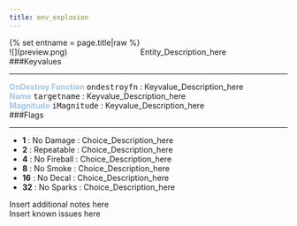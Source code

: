 ```yaml
---
title: env_explosion
---
```

<div>{% set entname = page.title|raw %}</div>
<div class="container previewimg">
<div class="columns">
<div class="imagepadding column col-auto" markdown="1">![](preview.png)</div>
<div class="column">Entity_Description_here</div>
</div>
</div>
###Keyvalues
<hr>
<div class="entityentry" markdown="1">
<span style="color:#9fc5e8;"><b>OnDestroy Function</b></span> <kbd  class="tooltip" data-tooltip="string">ondestroyfn</kbd> :
Keyvalue_Description_here
</div>
<div class="entityentry" markdown="1">
<span style="color:#9fc5e8;"><b>Name</b></span> <kbd  class="tooltip" data-tooltip="target_source">targetname</kbd> :
Keyvalue_Description_here
</div>
<div class="entityentry" markdown="1">
<span style="color:#9fc5e8;"><b>Magnitude</b></span> <kbd  class="tooltip" data-tooltip="Integer">iMagnitude</kbd> :
Keyvalue_Description_here
</div>
###Flags
<hr>
<div class="entityflags">
<ul>
<li class="imagepadding" markdown="1"><b>1</b> : No Damage : Choice_Description_here</li>
<li class="imagepadding" markdown="1"><b>2</b> : Repeatable : Choice_Description_here</li>
<li class="imagepadding" markdown="1"><b>4</b> : No Fireball : Choice_Description_here</li>
<li class="imagepadding" markdown="1"><b>8</b> : No Smoke : Choice_Description_here</li>
<li class="imagepadding" markdown="1"><b>16</b> : No Decal : Choice_Description_here</li>
<li class="imagepadding" markdown="1"><b>32</b> : No Sparks : Choice_Description_here</li>
</ul>
</div>
<div class="notices blue">Insert additional notes here</div>
<div class="notices red">Insert known issues here</div>
